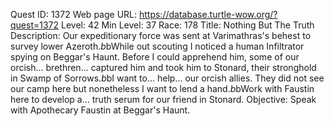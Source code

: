 Quest ID: 1372
Web page URL: https://database.turtle-wow.org/?quest=1372
Level: 42
Min Level: 37
Race: 178
Title: Nothing But The Truth
Description: Our expeditionary force was sent at Varimathras's behest to survey lower Azeroth.$b$bWhile out scouting I noticed a human Infiltrator spying on Beggar's Haunt. Before I could apprehend him, some of our orcish... brethren... captured him and took him to Stonard, their stronghold in Swamp of Sorrows.$b$bI want to... help... our orcish allies. They did not see our camp here but nonetheless I want to lend a hand.$b$bWork with Faustin here to develop a... truth serum for our friend in Stonard.
Objective: Speak with Apothecary Faustin at Beggar's Haunt.
